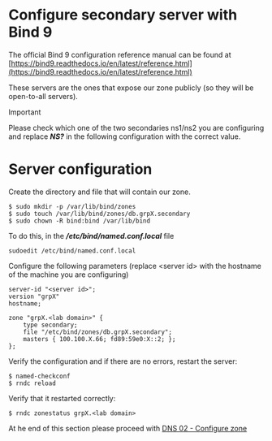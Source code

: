 # Configure secondary server with Bind 9

The official Bind 9 configuration reference manual can be found at 
[https://bind9.readthedocs.io/en/latest/reference.html](https://bind9.readthedocs.io/en/latest/reference.html)

These servers are the ones that expose our zone publicly (so they will be open-to-all servers).

> [!IMPORTANT]
> Please check which one of the two secondaries ns1/ns2 you are 
> configuring and replace ***NS?*** in the following configuration 
> with the correct value.

# Server configuration

Create the directory and file that will contain our zone.

```
$ sudo mkdir -p /var/lib/bind/zones
$ sudo touch /var/lib/bind/zones/db.grpX.secondary
$ sudo chown -R bind:bind /var/lib/bind
```

To do this, in the ***/etc/bind/named.conf.local*** file

```
sudoedit /etc/bind/named.conf.local
```

Configure the following parameters (replace \<server id\> with the hostname of the machine you are configuring)

```
server-id "<server id>";
version "grpX"
hostname;

zone "grpX.<lab domain>" {
    type secondary;
    file "/etc/bind/zones/db.grpX.secondary";
    masters { 100.100.X.66; fd89:59e0:X::2; };
};
```

Verify the configuration and if there are no errors, restart the server:

```
$ named-checkconf
$ rndc reload
```

Verify that it restarted correctly:

```
$ rndc zonestatus grpX.<lab domain> 
```

At he end of this section please proceed with [DNS 02 - Configure zone](DNS%2002%20-%20Configure%20zone.md#setting-up-the-secondaries)
